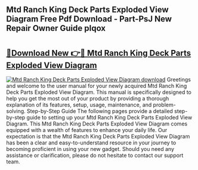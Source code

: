 ## Mtd Ranch King Deck Parts Exploded View Diagram Free Pdf Download - Part-PsJ New Repair Owner Guide pIqox

# <h2><a href="http://dfrc9z5.blite.top/?on=Mtd+Ranch+King+Deck+Parts+Exploded+View+Diagram">🔗Download New 👉🔴 Mtd Ranch King Deck Parts Exploded View Diagram</a></h2>

[![Mtd Ranch King Deck Parts Exploded View Diagram download](https://i.imgur.com/lujVjoI.png)](http://dfrc9z5.blite.top/?on=Mtd+Ranch+King+Deck+Parts+Exploded+View+Diagram)
Greetings and welcome to the user manual for your newly acquired Mtd Ranch King Deck Parts Exploded View Diagram. This manual is specifically designed to help you get the most out of your product by providing a thorough explanation of its features, setup, usage, maintenance, and problem-solving. Step-by-Step Guide The following pages provide a detailed step-by-step guide to setting up your Mtd Ranch King Deck Parts Exploded View Diagram. This Mtd Ranch King Deck Parts Exploded View Diagram comes equipped with a wealth of features to enhance your daily life. Our expectation is that the Mtd Ranch King Deck Parts Exploded View Diagram has been a clear and easy-to-understand resource in your journey to becoming proficient in using your new gadget. Should you need any assistance or clarification, please do not hesitate to contact our support team.
